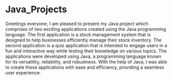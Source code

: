 # Java_Projects
Greetings everyone, I am pleased to present my Java project which comprises of two exciting applications created using the Java programming language. The first application is a stock management system that is designed to help businesses efficiently manage their stock inventory. The second application is a quiz application that is intended to engage users in a fun and interactive way while testing their knowledge on various topics. The applications were developed using Java, a programming language known for its versatility, reliability, and robustness. With the help of Java, I was able to create these applications with ease and efficiency, providing a seamless user experience.
